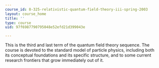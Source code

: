 ```yaml
---
course_id: 8-325-relativistic-quantum-field-theory-iii-spring-2003
layout: course_home
title: ''
type: course
uid: 97f6987790795048e52efd21d399043e

---
```

This is the third and last term of the quantum field theory sequence. The course is devoted to the standard model of particle physics, including both its conceptual foundations and its specific structure, and to some current research frontiers that grow immediately out of it.
